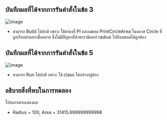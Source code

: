 
## บันทึกผลที่ได้จากการรันคำสั่งในข้อ 3 

![image](https://github.com/Phetteepop/03376836-OOP-2566-Lab-06/assets/144197367/ac18a511-57f9-403f-a251-a740b77acda7)


- สามารถ Build ได้ปกติ เพราะ ใช้ค่าคงที่ PI และเมธอด PrintCircleArea ในคลาส Circle ที่ถูกเรียกผ่านทางชื่อคลาส ซึ่งไม่มีปัญหาที่ส่งพารามิเตอร์ radius ไปยังเมธอดได้ถูกต้อง

##  บันทึกผลที่ได้จากการรันคำสั่งในข้อ 5
![image](https://github.com/Phetteepop/03376836-OOP-2566-Lab-06/assets/144197367/4c0749fa-a777-4ecd-a9aa-9ea0b4f30a76)



- สามารถ Run ได้ปกติ เพราะ ใช้ class ได้อย่างอยู่ต้อง

## อธิบายสิ่งที่พบในการทดลอง

โปรแกรมจะแสดงผล 
- Radius = 100, Area = 31415.899999999998
